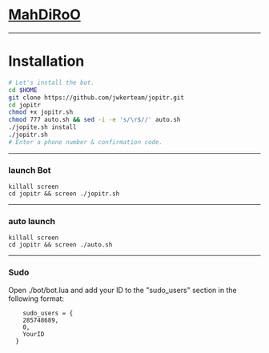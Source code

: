 # [MahDiRoO](https://telegram.me/Mr_JwKeR)


* * *


# Installation

```sh
# Let's install the bot.
cd $HOME
git clone https://github.com/jwkerteam/jopitr.git
cd jopitr
chmod +x jopitr.sh
chmod 777 auto.sh && sed -i -e 's/\r$//' auto.sh
./jopite.sh install
./jopitr.sh 
# Enter a phone number & confirmation code.
```

* * *

### launch Bot

```
killall screen
cd jopitr && screen ./jopitr.sh
```

* * *


### auto launch 
```
killall screen
cd jopitr && screen ./auto.sh
```

* * *


### Sudo

Open ./bot/bot.lua and add your ID to the "sudo_users" section in the following format:
```
    sudo_users = {
    285748689,
    0,
    YourID
  }

